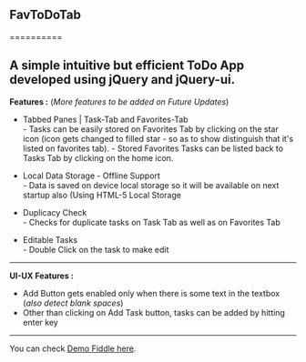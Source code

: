 ## FavToDoTab
==========

A simple intuitive but efficient **ToDo** App developed using jQuery and jQuery-ui.
---

**Features :** (<i>More features to be added on Future Updates</i>)
- Tabbed Panes | Task-Tab and Favorites-Tab<br>
        - Tasks can be easily stored on Favorites Tab by clicking on the 			  			star icon (icon gets changed to filled star - so as to show distinguish    		     that it's listed on favorites tab).
        - Stored Favorites Tasks can be listed back to Tasks Tab by clicking on the 		  home icon.

- Local Data Storage - Offline Support<br>
        - Data is saved on device local storage so it will be available on next startup also (Using HTML-5 Local Storage
        
- Duplicacy Check<br>
        - Checks for duplicate tasks on Task Tab as well as on Favorites Tab

- Editable Tasks<br>
        - Double Click on the task to make edit
        
---
**UI-UX Features :**
- Add Button gets enabled only when there is some text in the textbox (_also detect     blank spaces_)
- Other than clicking on Add Task button, tasks can be added by hitting enter key

---
You can check [Demo Fiddle here](http://jsfiddle.net/exex/J8DPJ/).


